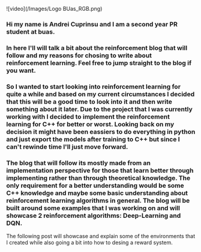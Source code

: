 ![video](/Images/Logo BUas_RGB.png)
### Hi my name is Andrei Cuprinsu and I am a second year PR student at buas.

### In here I'll will talk a bit about the reinforcement blog that will follow and my reasons for chosing to write about reinforcement learning. Feel free to jump straight to the blog if you want.

### So I wanted to start looking into reinforcement learning for quite a while and based on my current circumstances I decided that this will be a good time to look into it and then write something about it later. Due to the project that I was currently working with I decided to implement the reinforcement learning for C++ for better or worst. Looking back on my decision it might have been eassiers to do everything in python and just export the models after training to C++ but since I can't rewinde time I'll just move forward.

### The blog that will follow its mostly made from an implementation perspective for those that learn better through implementing rather than through theoretical knowledge. The only requirement for a better understanding would be some C++ knowledge and maybe some basic understanding about reinforcement learning algorithms in general. The blog will be built around some examples that I was working on and will showcase 2 reinforcement algorithms: Deep-Learning and DQN.

The following post will showcase and explain some of the environments that I created while also going a bit into how to desing a reward system.
